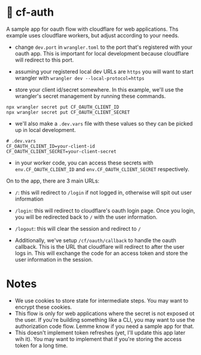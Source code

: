 # 🎈 cf-auth

A sample app for oauth flow with cloudflare for web applications. Ths example uses cloudflare workers, but adjust according to your needs.

- change `dev.port` in `wrangler.toml` to the port that's registered with your oauth app. This is important for local development because cloudflare will redirect to this port.

- assuming your registered local dev URLs are `https` you will want to start wrangler with `wrangler dev --local-protocol=https`

- store your client id/secret somewhere. In this example, we'll use the wrangler's secret management by running these commands.

```
npx wrangler secret put CF_OAUTH_CLIENT_ID
npx wrangler secret put CF_OAUTH_CLIENT_SECRET
```

- we'll also make a `.dev.vars` file with these values so they can be picked up in local development.

```
# .dev.vars
CF_OAUTH_CLIENT_ID=your-client-id
CF_OAUTH_CLIENT_SECRET=your-client-secret
```

- in your worker code, you can access these secrets with `env.CF_OAUTH_CLIENT_ID` and `env.CF_OAUTH_CLIENT_SECRET` respectively.

On to the app, there are 3 main URLs:

- `/`: this will redirect to `/login` if not logged in, otherwise will spit out user information
- `/login`: this will redirect to cloudflare's oauth login page. Once you login, you will be redirected back to `/` with the user information.
- `/logout`: this will clear the session and redirect to `/`

- Additionally, we've setup `/cf/oauth/callback` to handle the oauth callback. This is the URL that cloudflare will redirect to after the user logs in. This will exchange the code for an access token and store the user information in the session.

# Notes

- We use cookies to store state for intermediate steps. You may want to encrypt these cookies.
- This flow is only for web applications where the secret is not exposed ot the user. If you're building something like a CLI, you may want to use the authorization code flow. Lemme know if you need a sample app for that.
- This doesn't implement token refreshes (yet, I'll update this app later wih it). You may want to implement that if you're storing the access token for a long time.
